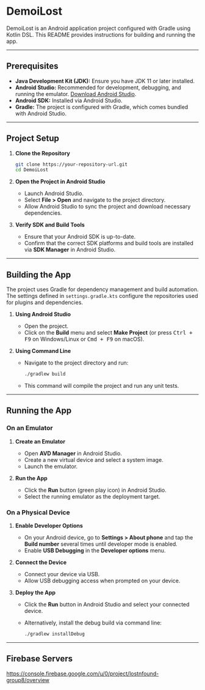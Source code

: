 # DemoiLost

DemoiLost is an Android application project configured with Gradle using Kotlin DSL. This README provides instructions for building and running the app.

---

## Prerequisites

- **Java Development Kit (JDK):** Ensure you have JDK 11 or later installed.
- **Android Studio:** Recommended for development, debugging, and running the emulator. [Download Android Studio](https://developer.android.com/studio).
- **Android SDK:** Installed via Android Studio.
- **Gradle:** The project is configured with Gradle, which comes bundled with Android Studio.

---

## Project Setup

1. **Clone the Repository**

   ```bash
   git clone https://your-repository-url.git
   cd DemoiLost
   ```

2. **Open the Project in Android Studio**

    - Launch Android Studio.
    - Select **File > Open** and navigate to the project directory.
    - Allow Android Studio to sync the project and download necessary dependencies.

3. **Verify SDK and Build Tools**

    - Ensure that your Android SDK is up-to-date.
    - Confirm that the correct SDK platforms and build tools are installed via **SDK Manager** in Android Studio.

---

## Building the App

The project uses Gradle for dependency management and build automation. The settings defined in `settings.gradle.kts` configure the repositories used for plugins and dependencies.

1. **Using Android Studio**

    - Open the project.
    - Click on the **Build** menu and select **Make Project** (or press <kbd>Ctrl + F9</kbd> on Windows/Linux or <kbd>Cmd + F9</kbd> on macOS).

2. **Using Command Line**

    - Navigate to the project directory and run:

      ```bash
      ./gradlew build
      ```

    - This command will compile the project and run any unit tests.

---

## Running the App

### On an Emulator

1. **Create an Emulator**

    - Open **AVD Manager** in Android Studio.
    - Create a new virtual device and select a system image.
    - Launch the emulator.

2. **Run the App**

    - Click the **Run** button (green play icon) in Android Studio.
    - Select the running emulator as the deployment target.

### On a Physical Device

1. **Enable Developer Options**

    - On your Android device, go to **Settings > About phone** and tap the **Build number** several times until developer mode is enabled.
    - Enable **USB Debugging** in the **Developer options** menu.

2. **Connect the Device**

    - Connect your device via USB.
    - Allow USB debugging access when prompted on your device.

3. **Deploy the App**

    - Click the **Run** button in Android Studio and select your connected device.
    - Alternatively, install the debug build via command line:

      ```bash
      ./gradlew installDebug
      ```

---

## Firebase Servers

   https://console.firebase.google.com/u/0/project/lostnfound-group8/overview

